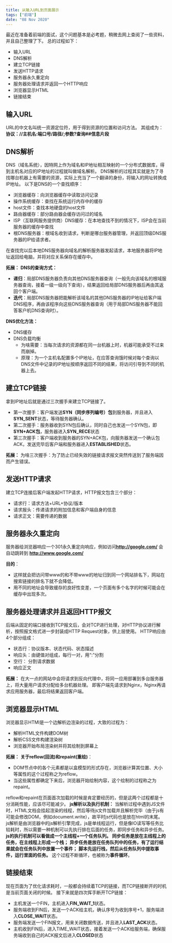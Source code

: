 ```yaml
---
title: 从输入URL到页面展示
tags: ["前端"]
date: "08 Nov 2020"
---
```


最近在准备着前端的面试，这个问题基本是必考题，稍微去网上查阅了一些资料，并且自己整理了下。
总的过程如下：

- 输入URL
- DNS解析
- 建立TCP链接
- 发送HTTP请求
- 服务器永久重定向
- 服务器处理请求并返回一个HTTP响应
- 浏览器显示HTML
- 链接结束

## 输入URL

URL的中文名叫统一资源定位符，用于得到资源的位置和访问方法。
其组成为：**协议：//主机名:端口号/路径/;参数?查询##信息片段**

## DNS解析

DNS（域名系统），因特网上作为域名和IP地址相互映射的一个分布式数据库，得到主机名对应的IP地址的过程就叫做域名解析。
DNS解析的过程其实就是为了寻找哪台机器上有需要的资源，实际上充当了一个翻译的身份，将输入的网址转换成IP地址。
以下是DNS的一个查找顺序：

- 浏览器缓存：向浏览器缓存中读取访问记录
- 操作系统缓存：查找在系统运行内存中的缓存
- host文件：查找本地硬盘的host文件
- 路由器缓存：部分路由器会缓存访问过的域名
- ISP（互联网服务提供商）DNS缓存：在本地查找不到的情况下，ISP会在当前服务器的缓存中查找
- 根DNS服务器：根域名收到请求，判断是哪台服务器管理，并返回顶级DNS服务器的IP给请求者。

在查找完以后本地DNS服务器向域名的解析服务器发起请求，本地服务器将IP地址返回给电脑，并将对应关系保存在缓存中。

**拓展：**
**DNS的查询方式：**

- **递归**：局部DNS服务器负责向其他DNS服务器查询（一般先向该域名的根域服务器查询，接着一级一级向下查询），结果返回给局部DNS服务器后再由其返回个客户端。
- **迭代**：局部DNS服务器把能解析该域名的其他DNS服务器的IP地址给客户端DNS程序，再由该程序向这些DNS服务器查询（用于局部DNS服务器不能回答客户机DNS查询时）。

**DNS优化方法：**

- DNS缓存
- DNS负载均衡
  - 为啥需要：当每次请求的资源都在同一台机器上时，机器可能承受不过来而崩掉。
  - 原理：为一个主机名配置多个IP地址，在应答查询饿时候对每个查询以DNS文件中记录的IP地址按顺序返回不同的结果，将访问引导到不同的机器上去。

## 建立TCP链接

拿到IP地址后就是通过三次握手来建立TCP链接了。

- 第一次握手：客户端发送**SYN（同步序列编号）包**到服务器，并且进入**SYN_SENT**状态，等待服务器确认。
- 第二次握手：服务器收到SYN包后确认，同时自己也发送一个SYN包，即**SYN+ACK包**，服务器进入**SYN_RECE**状态
- 第三次握手：客户端收到服务器的SYN+ACK包，向服务器发送一个确认包ACK，发送完毕后客户端和服务器进入**ESTABLISHED**状态。

**拓展：**
为啥三次握手：为了防止已经失效的链接请求报文突然传送到了服务端因而产生错误。

## 发送HTTP请求

建立TCP连接后客户端发起HTTP请求，HTTP报文包含三个部分：

- 请求行：请求方法+URL+协议/版本
- 请求报头：传递请求的附加信息和客户端自身的信息
- 请求正文：需要传递的数据

## 服务器永久重定向

服务器给浏览器响应一个301永久重定向响应，例如访问**http://google.com/** 会自动跳转到 **http://www.google.com/**

**目的**：

- 这样就会把访问带www的和不带www的地址归到同一个网站排名下，网站在搜索链接的排名下就不会降低。
- 用不同的地址会导致缓存的良好性变差，一个页面有多个名字的时候可能会在缓存中出现多次。

## 服务器处理请求并且返回HTTP报文

后端从固定的端口接收到TCP报文后，会对TCP进行处理，对HTTP协议进行解析，按照报文格式进一步封装成HTTP Request对象，供上层使用。
HTTP响应由4个部分组成：

- 状态行：协议版本、状态代码、状态描述
- 响应头：由键值对组成，每行一对，用“:”分割
- 空行： 分割请求数据
- 响应正文

**拓展：**
在大一点的网站中会将请求到反向代理中，将同一应用部署到多台服务器上，将大量用户请求分配给多台机器处理。
即客户端先请求到Nginx，Nginx再请求应用服务器，最后将结果返回客户端。

## 浏览器显示HTML

浏览器显示HTMl是一个边解析边渲染的过程，大致的过程为：

- 解析HTML文件构建DOM树
- 解析CSS文件构建渲染树
- 浏览器开始布局渲染树并将其绘制到屏幕上

**拓展：**
**关于reflow(回流)和repaint(重绘)**：

- DOM节点中的各个元素都是以盒模型的形式存在，浏览器计算其位置、大小等属性的这个过程称之为reflow。
- 当这些属性都确定下来后，浏览器开始绘制内容，这个绘制的过程称之为repaint。

reflow和repaint在页面首次加载的时候是肯定要经历的，但是这两个过程都是十分消耗性能，应该尽可能减少。
**js解析以及执行机制：**
当解析过程中遇到JS文件时，HTML文档会挂起渲染的线程，然后等待js文件加载并且解析完毕（由于js有可能会修改DOM，例如document.write），故平时js代码也是放在html的末尾。
js解析是由浏览器中的js解析引擎完成，js是单线程运行，但是像IO读写等任务比较耗时，所以需要一种机制可以先执行排在后面的任务，即同步任务和异步任务。
**js的执行机制可以看做成一个主线程+一个任务队列。**
**同步任务是放在主线程上的任务，在主线程上形成一个栈；**
**异步任务是放在任务队列中的任务，有了运行结果就会在任务队列中放置一个事件；**
**脚本先运行栈，然后从任务队列中提取事件，运行里面的任务。**
这个过程不断循环，也被称为**事件循环**。

## 链接结束

现在页面为了优化请求耗时，一般都会持续着TCP的链接，而TCP链接断开的时机是当前页面关闭的时候。
接下来就是四次挥手断开TCP链接：

- 主机发送一个FIN，主机进入**FIN_WAIT_1**状态。
- 服务端收到FIN后，发送一个ACK给主机，确认序号为收到序号+1，服务端进入**CLOSE_WAIT**状态。
- 服务端发送一个FIN报文，用来关闭数据传送，并且进入**LAST_ACK**状态。
- 主机收到FIN后，进入TIME_WAIT状态，接着发送一个ACK给服务端，确保服务端收到自己的ACK报文后进入**CLOSED**状态
